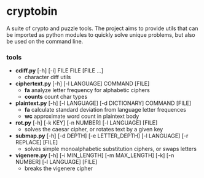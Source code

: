 # cryptobin

A suite of crypto and puzzle tools. The project aims to provide utils that can be imported as python modules to quickly solve unique problems, but also be used on the command line.

### tools

* **cdiff.py** [-h] [-i] FILE FILE [FILE ...]
  * character diff utils
* **ciphertext.py** [-h] [-l LANGUAGE] COMMAND [FILE]
  * **fa** analyze letter frequency for alphabetic ciphers
  * **counts** count char types
* **plaintext.py** [-h] [-l LANGUAGE] [-d DICTIONARY] COMMAND [FILE]
  * **fa** calculate standard deviation from language letter frequences
  * **wc** approximate word count in plaintext body
* **rot.py** [-h] [-k KEY] [-n NUMBER] [-l LANGUAGE] [FILE]
  * solves the caesar cipher, or rotates text by a given key
* **submap.py** [-h] [-d DEPTH] [-e LETTER_DEPTH] [-l LANGUAGE] [-r REPLACE] [FILE]
  * solves simple monoalphabetic substitution ciphers, or swaps letters
* **vigenere.py** [-h] [-i MIN_LENGTH] [-m MAX_LENGTH] [-k] [-n NUMBER] [-l LANGUAGE] [FILE]
  * breaks the vigenere cipher
